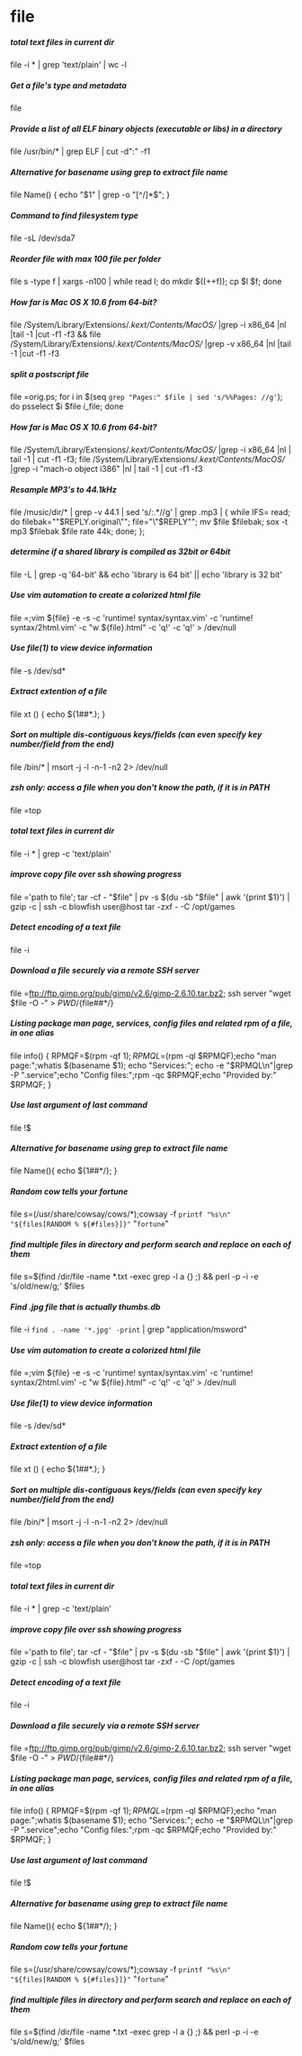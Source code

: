 # file

##### total text files in current dir

   file  -i * | grep 'text/plain' | wc -l

##### Get a file's type and metadata

   file  <filename>

##### Provide a list of all ELF binary objects (executable or libs) in a directory

   file  /usr/bin/* | grep ELF | cut -d":" -f1

##### Alternative for basename using grep to extract file name

   file Name()  { echo "$1" | grep -o "[^/]*$"; }

##### Command to find filesystem type

   file  -sL /dev/sda7

##### Reorder file with max 100 file per folder

   file s -type f | xargs -n100 | while read l; do mkdir $((++f)); cp $l $f; done

##### How far is Mac OS X 10.6 from 64-bit?

   file  /System/Library/Extensions/*.kext/Contents/MacOS/* |grep -i x86_64 |nl |tail -1 |cut -f1 -f3 && file /System/Library/Extensions/*.kext/Contents/MacOS/* |grep -v x86_64 |nl |tail -1 |cut -f1 -f3

##### split a postscript file

   file =orig.ps; for i in $(seq `grep "Pages:" $file | sed 's/%%Pages: //g'`); do psselect $i $file $i\_$file; done

##### How far is Mac OS X 10.6 from 64-bit?

   file  /System/Library/Extensions/*.kext/Contents/MacOS/* |grep -i x86_64 |nl | tail -1 | cut -f1 -f3; file /System/Library/Extensions/*.kext/Contents/MacOS/* |grep -i "mach-o object i386" |nl | tail -1 | cut -f1 -f3

##### Resample MP3's to 44.1kHz

   file  /music/dir/* | grep -v 44.1 | sed 's/:.*//g' | grep .mp3 | { while IFS= read; do filebak="\"$REPLY.original\""; file="\"$REPLY\""; mv $file $filebak; sox -t mp3 $filebak $file rate 44k; done; };

##### determine if a shared library is compiled as 32bit or 64bit

   file  -L <library> | grep -q '64-bit' && echo 'library is 64 bit' || echo 'library is 32 bit'

##### Use vim automation to create a colorized html file

   file =<filename>;vim ${file} -e -s -c 'runtime! syntax/syntax.vim' -c 'runtime! syntax/2html.vim' -c "w ${file}.html" -c 'q!' -c 'q!' > /dev/null

##### Use file(1) to view device information

   file  -s /dev/sd*

##### Extract extention of a file

   file xt () { echo ${1##*.}; }

##### Sort on multiple dis-contiguous keys/fields (can even specify key number/field from the end)

   file  /bin/* | msort -j -l -n-1 -n2 2> /dev/null

##### zsh only: access a file when you don't know the path, if it is in PATH

   file  =top

##### total text files in current dir

   file  -i * | grep -c 'text/plain'

##### improve copy file over ssh showing progress

   file ='path to file'; tar -cf - "$file" | pv -s $(du -sb "$file" | awk '{print $1}') | gzip -c | ssh -c blowfish user@host tar -zxf - -C /opt/games

##### Detect encoding of a text file

   file  -i <textfile>

##### Download a file securely via a remote SSH server

   file =ftp://ftp.gimp.org/pub/gimp/v2.6/gimp-2.6.10.tar.bz2; ssh server "wget $file -O -" > $PWD/${file##*/}

##### Listing package man page, services, config files and related rpm of a file, in one alias

   file info() { RPMQF=$(rpm -qf $1); RPMQL=$(rpm -ql $RPMQF);echo "man page:";whatis $(basename $1); echo "Services:"; echo -e "$RPMQL\n"|grep -P "\.service";echo "Config files:";rpm -qc $RPMQF;echo "Provided by:" $RPMQF; }

##### Use last argument of last command

   file  !$

##### Alternative for basename using grep to extract file name

   file Name(){ echo ${1##*/}; }

##### Random cow tells your fortune

   file s=(/usr/share/cowsay/cows/*);cowsay -f `printf "%s\n" "${files[RANDOM % ${#files}]}"` "`fortune`"

##### find multiple files in directory and perform search and replace on each of them

   file s=$(find /dir/file -name *.txt -exec grep -l a {} \;) && perl -p -i -e 's/old/new/g;' $files

##### Find .jpg file that is actually thumbs.db

   file  -i `find . -name '*.jpg' -print` | grep "application/msword"

##### Use vim automation to create a colorized html file

   file =<filename>;vim ${file} -e -s -c 'runtime! syntax/syntax.vim' -c 'runtime! syntax/2html.vim' -c "w ${file}.html" -c 'q!' -c 'q!' > /dev/null

##### Use file(1) to view device information

   file  -s /dev/sd*

##### Extract extention of a file

   file xt () { echo ${1##*.}; }

##### Sort on multiple dis-contiguous keys/fields (can even specify key number/field from the end)

   file  /bin/* | msort -j -l -n-1 -n2 2> /dev/null

##### zsh only: access a file when you don't know the path, if it is in PATH

   file  =top

##### total text files in current dir

   file  -i * | grep -c 'text/plain'

##### improve copy file over ssh showing progress

   file ='path to file'; tar -cf - "$file" | pv -s $(du -sb "$file" | awk '{print $1}') | gzip -c | ssh -c blowfish user@host tar -zxf - -C /opt/games

##### Detect encoding of a text file

   file  -i <textfile>

##### Download a file securely via a remote SSH server

   file =ftp://ftp.gimp.org/pub/gimp/v2.6/gimp-2.6.10.tar.bz2; ssh server "wget $file -O -" > $PWD/${file##*/}

##### Listing package man page, services, config files and related rpm of a file, in one alias

   file info() { RPMQF=$(rpm -qf $1); RPMQL=$(rpm -ql $RPMQF);echo "man page:";whatis $(basename $1); echo "Services:"; echo -e "$RPMQL\n"|grep -P "\.service";echo "Config files:";rpm -qc $RPMQF;echo "Provided by:" $RPMQF; }

##### Use last argument of last command

   file  !$

##### Alternative for basename using grep to extract file name

   file Name(){ echo ${1##*/}; }

##### Random cow tells your fortune

   file s=(/usr/share/cowsay/cows/*);cowsay -f `printf "%s\n" "${files[RANDOM % ${#files}]}"` "`fortune`"

##### find multiple files in directory and perform search and replace on each of them

   file s=$(find /dir/file -name *.txt -exec grep -l a {} \;) && perl -p -i -e 's/old/new/g;' $files
